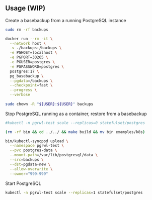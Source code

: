 ## Usage (WIP)

Create a basebackup from a running PostgreSQL instance

```bash
sudo rm -rf backups

docker run --rm -it \
  --network host \
  -v ./backups:/backups \
  -e PGHOST=localhost \
  -e PGPORT=30265 \
  -e PGUSER=postgres \
  -e PGPASSWORD=postgres \
  postgres:17 \
  pg_basebackup \
  --pgdata=/backups \
  --checkpoint=fast \
  --progress \
  --verbose
  
sudo chown -R "${USER}:${USER}" backups
```

Stop PostgreSQL running as a container, restore from a basebackup

```bash
#kubectl -n pgrwl-test scale --replicas=0 statefulset/postgres

(rm -rf bin && cd ../../ && make build && mv bin examples/k8s)

bin/kubectl-syncpod upload \
  --namespace pgrwl-test \
  --pvc postgres-data \
  --mount-path=/var/lib/postgresql/data \
  --src=backups \
  --dst=pgdata-new \
  --allow-overwrite \
  --owner="999:999"
```

Start PostgreSQL 

```bash
kubectl -n pgrwl-test scale --replicas=1 statefulset/postgres
```

